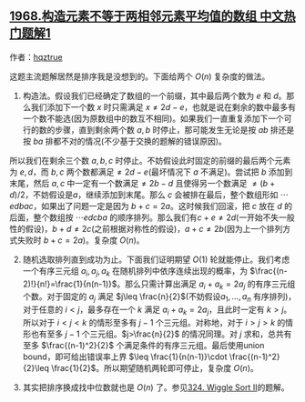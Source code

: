 ## [1968.构造元素不等于两相邻元素平均值的数组 中文热门题解1](https://leetcode.cn/problems/array-with-elements-not-equal-to-average-of-neighbors/solutions/100000/ongou-zao-by-hqztrue-ukge)

作者：[hqztrue](https://leetcode.cn/u/hqztrue)

这题主流题解居然是排序我是没想到的。下面给两个 $O(n)$ 复杂度的做法。
1. 构造法。假设我们已经确定了数组的一个前缀，其中最后两个数为 $e$ 和 $d$。那么我们添加下一个数 $x$ 时只需满足 $x\neq 2d-e$，也就是说在剩余的数中最多有一个数不能选(因为原数组中的数互不相同)。如果我们一直重复添加下一个可行的数的步骤，直到剩余两个数 $a,b$ 时停止，那可能发生无论是按 $ab$ 排还是按 $ba$ 排都不对的情况(不少基于交换的题解的错误原因)。
所以我们在剩余三个数 $a,b,c$ 时停止。不妨假设此时固定的前缀的最后两个元素为 $e,d$，而 $b,c$ 两个数都满足$\neq 2d-e$(最坏情况下 $a$ 不满足)。尝试把 $b$ 添加到末尾，然后 $a,c$ 中一定有一个数满足$\neq 2b-d$ 且使得另一个数满足 $\neq (b+d)/2$，不妨假设是$a$，继续添加到末尾。那么 $c$ 会被排在最后，整个数组形如 $\cdots edbac$，如果出了问题一定是因为 $b+c=2a$。这时候我们回滚，把 $c$ 放在 $d$ 的后面，整个数组按 $\cdots edcba$ 的顺序排列。那么我们有$c+e\neq 2d$(一开始不失一般性的假设)，$b+d\neq 2c$(之前根据对称性的假设)，$a+c\neq 2b$(因为上一个排列方式失败时 $b+c=2a$)。复杂度 $O(n)$。
2. 随机选取排列直到成功为止。下面我们证明期望 $O(1)$ 轮就能停止。我们考虑一个有序三元组 $a_i,a_j,a_k$ 在随机排列中依序连续出现的概率，为 $\frac{(n-2)!}{n!}=\frac{1}{n(n-1)}$。那么只需计算出满足 $a_i+a_k=2a_j$ 的有序三元组个数。对于固定的 $a_j$ 满足 $j\leq \frac{n}{2}$(不妨假设$a_1,\dots,a_n$ 有序排列)，对于任意的 $i<j$，最多存在一个 $k$ 满足 $a_i+a_k=2a_j$，且此时一定有 $k>j$。所以对于 $i<j<k$ 的情形至多有 $j-1$ 个三元组。对称地，对于 $i>j>k$ 的情形也有至多 $j-1$ 个三元组。$j>\frac{n}{2}$ 的情况同理。对 $j$ 求和，总共有至多 $\frac{(n-1)^2}{2}$ 个满足条件的有序三元组。最后使用union bound，即可给出错误率上界 $\leq \frac{1}{n(n-1)}\cdot \frac{(n-1)^2}{2}\leq \frac{1}{2}$。所以期望随机两轮即可停止，复杂度 $O(n)$。
3. 其实把排序换成找中位数就也是 $O(n)$ 了。参见[324. Wiggle Sort II](https://leetcode.com/problems/wiggle-sort-ii/)的题解。